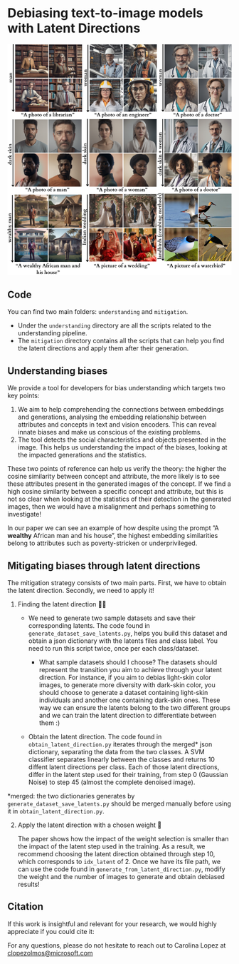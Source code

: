 # Debiasing text-to-image models with Latent Directions
![summary_of_results](https://github.com/blclo/latent-debiasing-directions/blob/main/images/principal.png)

## Code
You can find two main folders: `understanding` and `mitigation`.
- Under the `understanding` directory are all the scripts related to the understanding pipeline. 
- The `mitigation` directory contains all the scripts that can help you find the latent directions and apply them after their generation.

## Understanding biases
We provide a tool for developers for bias understanding which targets two key points: 
1. We aim to help comprehending the connections between embeddings and generations, analysing the embedding relationship between attributes and concepts in text and vision encoders. This can reveal innate biases and make us conscious of the existing problems.
2. The tool detects the social characteristics and objects presented in the image. This helps us understanding the impact of the biases, looking at the impacted generations and the statistics.

These two points of reference can help us verify the theory: the higher the cosine similarity between concept and attribute, the more likely is to see these attributes present in the generated images of the concept. If we find a high cosine similarity between a specific concept and attribute, but this is not so clear when looking at the statistics of their detection in the generated images, then we would have a misalignment and perhaps something to investigate!

In our paper we can see an example of how despite using the prompt ”A **wealthy** African man and his house”, the highest embedding similarities belong to attributes such as poverty-stricken or underprivileged.

## Mitigating biases through latent directions
The mitigation strategy consists of two main parts. First, we have to obtain the latent direction. Secondly, we need to apply it!

1. Finding the latent direction 🕵️‍♀
    - We need to generate two sample datasets and save their corresponding latents. The code found in `generate_dataset_save_latents.py`, helps you build this dataset and obtain a json dictionary with the latents files and class label. You need to run this script twice, once per each class/dataset.

        - What sample datasets should I choose? The datasets should represent the transition you aim to achieve through your latent direction. For instance, if you aim to debias light-skin color images, to generate more diversity with dark-skin color, you should choose to generate a dataset containing light-skin individuals and another one containing dark-skin ones. These way we can ensure the latents belong to the two different groups and we can train the latent direction to differentiate between them :)

    - Obtain the latent direction. The code found in `obtain_latent_direction.py` iterates through the merged* json dictionary, separating the data from the two classes. A SVM classifier separates linearly between the classes and returns 10 diffent latent directions per class. Each of those latent directions, differ in the latent step used for their training, from step 0 (Gaussian Noise) to step 45 (almost the complete denoised image).

*merged: the two dictionaries generates by `generate_dataset_save_latents.py` should be merged manually before using it in `obtain_latent_direction.py`.

2. Apply the latent direction with a chosen weight 🚀
   
    The paper shows how the impact of the weight selection is smaller than the impact of the latent step used in the training. As a result, we recommend choosing the latent direction obtained through step 10, which corresponds to `idx_latent` of 2. Once we have its file path, we can use the code found in `generate_from_latent_direction.py`, modify the weight and the number of images to generate and obtain debiased results!

   
## Citation
If this work is insightful and relevant for your research, we would highly appreciate if you could cite it:

For any questions, please do not hesitate to reach out to Carolina Lopez at clopezolmos@microsoft.com


